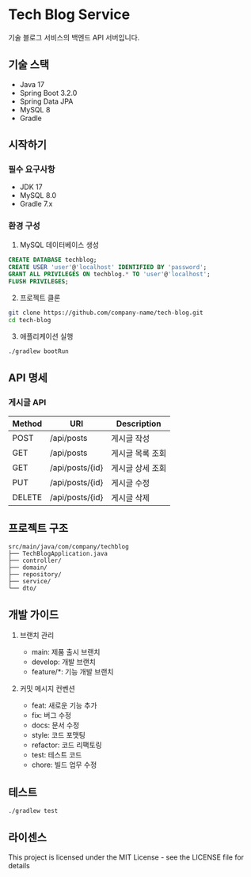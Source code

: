 # Tech Blog Service

기술 블로그 서비스의 백엔드 API 서버입니다.

## 기술 스택

* Java 17
* Spring Boot 3.2.0
* Spring Data JPA
* MySQL 8
* Gradle

## 시작하기

### 필수 요구사항

* JDK 17
* MySQL 8.0
* Gradle 7.x

### 환경 구성

1. MySQL 데이터베이스 생성
```sql
CREATE DATABASE techblog;
CREATE USER 'user'@'localhost' IDENTIFIED BY 'password';
GRANT ALL PRIVILEGES ON techblog.* TO 'user'@'localhost';
FLUSH PRIVILEGES;
```

2. 프로젝트 클론
```bash
git clone https://github.com/company-name/tech-blog.git
cd tech-blog
```

3. 애플리케이션 실행
```bash
./gradlew bootRun
```

## API 명세

### 게시글 API

| Method | URI | Description |
|--------|-----|-------------|
| POST | /api/posts | 게시글 작성 |
| GET | /api/posts | 게시글 목록 조회 |
| GET | /api/posts/{id} | 게시글 상세 조회 |
| PUT | /api/posts/{id} | 게시글 수정 |
| DELETE | /api/posts/{id} | 게시글 삭제 |

## 프로젝트 구조

```
src/main/java/com/company/techblog
├── TechBlogApplication.java
├── controller/
├── domain/
├── repository/
├── service/
└── dto/
```

## 개발 가이드

1. 브랜치 관리
    * main: 제품 출시 브랜치
    * develop: 개발 브랜치
    * feature/*: 기능 개발 브랜치

2. 커밋 메시지 컨벤션
    * feat: 새로운 기능 추가
    * fix: 버그 수정
    * docs: 문서 수정
    * style: 코드 포맷팅
    * refactor: 코드 리팩토링
    * test: 테스트 코드
    * chore: 빌드 업무 수정

## 테스트

```bash
./gradlew test
```

## 라이센스

This project is licensed under the MIT License - see the LICENSE file for details